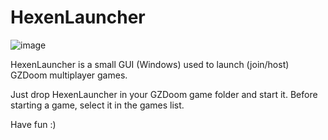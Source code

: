 # HexenLauncher

![image](https://github.com/rickomax/HexenLauncher/assets/12863984/fd8fb6a7-bcfd-489d-999a-d59f7a4733e8)

HexenLauncher is a small GUI (Windows) used to launch (join/host) GZDoom multiplayer games.

Just drop HexenLauncher in your GZDoom game folder and start it.
Before starting a game, select it in the games list.

Have fun :)
